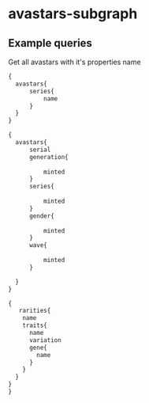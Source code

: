 # avastars-subgraph
## Example queries

Get all avastars with it's properties name

```graphql
{
  avastars{
	  series{
		  name
	  }
  }
}
```

```graphql
{
  avastars{
	  serial
	  generation{
		  
		  minted
	  }
	  series{
		  
		  minted
	  }
	  gender{
		  
		  minted
	  }	
	  wave{
		  
		  minted
	  }

  }
}
```

```graphql
{
   rarities{
    name
    traits{
      name
      variation
      gene{
        name
      }
    }
  }
}
}
```
